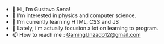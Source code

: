 - 👋 Hi, I’m Gustavo Sena!
- 👀 I'm interested in physics and computer science.
- 🌱 I’m currently learning HTML, CSS and JS
- 💞️ Lately, i'm actually focusion a lot on learning to program.
- 📫 How to reach me : GamingUnzado12@gmail.com

<!---
GuustavoSena/GuustavoSena is a ✨ special ✨ repository because its `README.md` (this file) appears on your GitHub profile.
You can click the Preview link to take a look at your changes.
--->
